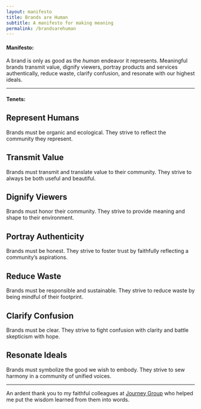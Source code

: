 ```yaml
---
layout: manifesto
title: Brands are Human
subtitle: A manifesto for making meaning
permalink: /brandsarehuman
---
```


#### Manifesto:

<span class="manifesto">A brand is only as good as the <em>human</em> endeavor it represents. Meaningful brands transmit value, dignify viewers, portray products and services authentically, reduce waste, clarify confusion, and resonate with our highest ideals.</span>

---

#### Tenets:

## Represent Humans
Brands must be organic and ecological. They strive to reflect the community they represent.

## Transmit Value
Brands must transmit and translate value to their community. They strive to always be both useful and beautiful.

## Dignify Viewers
Brands must honor their community. They strive to provide meaning and shape to their environment.

## Portray Authenticity
Brands must be honest. They strive to foster trust by faithfully reflecting a community’s aspirations.

## Reduce Waste
Brands must be responsible and sustainable. They strive to reduce waste by being mindful of their footprint.
 
## Clarify Confusion
Brands must be clear. They strive to fight confusion with clarity and battle skepticism with hope.

## Resonate Ideals
Brands must symbolize the good we wish to embody. They strive to sew harmony in a community of unified voices.

---

An ardent thank you to my faithful colleagues at [Journey Group](https://journeygroup.com) who helped me put the wisdom learned from them into words.